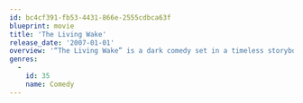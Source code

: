 ```yaml
---
id: bc4cf391-fb53-4431-866e-2555cdbca63f
blueprint: movie
title: 'The Living Wake'
release_date: '2007-01-01'
overview: '“The Living Wake” is a dark comedy set in a timeless storybook universe. Self-proclaimed artist and genius, K. Roth Binew, has one day to live. He has enlisted his best and only friend, Mills Joquin, to take him around on a bicycle powered rickshaw. In a final attempt to probe life’s deepest mysteries, Binew endures one ridiculous trial after the next. He concludes his day with a final performance, his living wake. On a makeshift stage in an open field, Binew’s friends and enemies gather to witness his madness one final time.'
genres:
  -
    id: 35
    name: Comedy
---
```

